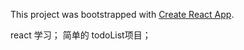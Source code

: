 This project was bootstrapped with [Create React App](https://github.com/facebookincubator/create-react-app).


react 学习； 简单的 todoList项目；